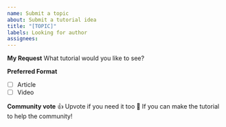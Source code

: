 ```yaml
---
name: Submit a topic
about: Submit a tutorial idea
title: "[TOPIC]"
labels: Looking for author
assignees:
---
```


**My Request**
What tutorial would you like to see?

**Preferred Format**

- [ ] Article
- [ ] Video

**Community vote**
👍 Upvote if you need it too
🚀 If you can make the tutorial to help the community!
